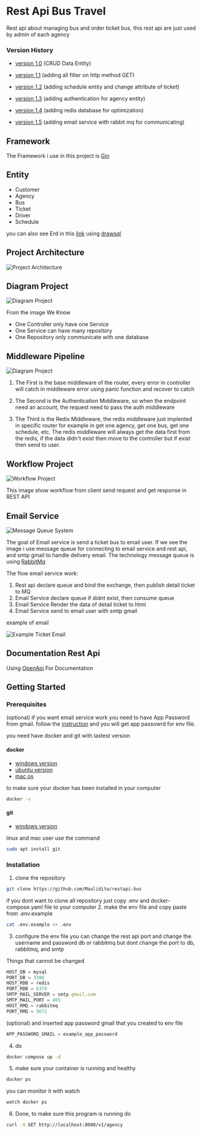 # Rest Api Bus Travel

Rest api about managing bus and order ticket bus, this rest api are just used by admin of each agency

### Version History

- [version 1.0](https://github.com/Maulidito/restapi-bus/tree/e4a605c0f629203e73a3b60418968b3bf616bff8) (CRUD Data Entity)

- [version 1.1](https://github.com/Maulidito/restapi-bus/tree/dd752fa446c5d6df6d9a797cd3eeacffc7647acc) (adding all filter on http method GET)

- [version 1.2](https://github.com/Maulidito/restapi-bus/tree/aab5e04d8f2148dfd83e14cfa56b73ddf88f2dd3) (adding schedule entity and change attribute of ticket)

- [version 1.3](https://github.com/Maulidito/restapi-bus/tree/563cc904ae091aafb2ee33744e2d10ed1082fa1e) (adding authentication for agency entity)

- [version 1.4](https://github.com/Maulidito/restapi-bus/tree/20b78ef591e6c747bbd57627d85795fb0b9251d0) (adding redis database for optimization)

- [version 1.5](https://github.com/Maulidito/restapi-bus/tree/e00c8893ce99810a2ca5113367389a168c5c204e) (adding email service with rabbit mq for communicating)


## Framework

The Framework i use in this project is [Gin](https://github.com/gin-gonic/gin)

## Entity

- Customer
- Agency
- Bus
- Ticket
- Driver
- Schedule

you can also see Erd in this [link](https://drawsql.app/teams/maulidito-dwinandana/diagrams/rest-api-bus) using [drawsql](https://drawsql.app/)


## Project Architecture

![Project Architecture](./image/architecture.drawio_withBG.png)

## Diagram Project

![Diagram Project](./image/rest%20api%20bus%20diagram-diagram%20rest%20api.drawio.png)

From the image We Know

- One Controller only have one Service
- One Service can have many repository
- One Repository only communicate with one database

## Middleware Pipeline

![Diagram Project](./image/middleware_pipeline.png)

1. The First is the base middleware of the router, every error in controller will catch in middleware error using panic function and recover to catch

2. The Second is the Authentication Middleware, so when the endpoint need an account, the request need to pass the auth middleware

3. The Third is the Redis Middleware, the redis middleware just implented in specific router for example in get one agency, get one bus, get one schedule, etc. The redis middleware will always get the data first from the redis, if the data didn't exist then move to the controller but if exist then send to user.

## Workflow Project

![Workflow Project](./image/rest%20api%20bus%20diagram-WorkFlow.drawio.png)

This image show workflow from client send request and get response in REST API

## Email Service

![Message Queue System](./image/microservice.drawio.png)


The goal of Email service is send a ticket bus to email user. If we see the image i use message queue for connecting to email service and rest api, and smtp gmail to handle delivery email. The technology message queue is using [RabbitMq](https://rabbitmq.com/)

The flow email service work:

1. Rest api declare queue and bind the exchange, then publish detail ticket to MQ
2. Email Service declare queue if didnt exist, then consume queue
3. Email Service Render the data of detail ticket to html
4. Email Service send to email user with smtp gmail

example of email

![Example Ticket Email](./image/email_ticket.png)

## Documentation Rest Api

Using [OpenApi](https://app.swaggerhub.com/apis/Maulidito/api-bus_travel) For Documentation

## Getting Started 

### Prerequisites

(optional) if you want email service work you need to have App Password from gmail. follow the [instruction]("https://support.google.com/mail/answer/185833?hl=en) and you will get app passowrd for env file.

you need have docker and git with lastest version 
#### docker
- [windows version](https://docs.docker.com/desktop/install/windows-install/)
- [ubuntu version](https://docs.docker.com/engine/install/ubuntu/)
- [mac os](https://docs.docker.com/desktop/install/mac-install/)

to make sure your docker has been installed in your computer 
```sh
docker -v
```

#### git
- [windows version](https://git-scm.com/downloads)

linux and mac user use the command 
```sh
sudo apt install git
```

### Installation


1. clone the repository
``` sh
git clone https://github.com/Maulidito/restapi-bus
```
if you dont want to clone all repository just copy .env and docker-compose.yaml file to your computer
2. make the env file and copy paste from .env.example
``` sh
cat .env.example >> .env
```

3. configure the env file
you can change the rest api port and change the username and password db or rabbitmq but dont change the port to db, rabbitmq, and smtp

Things that cannot be changed
``` js
HOST_DB = mysql
PORT_DB = 3306 
HOST_RDB = redis 
PORT_RDB = 6379
SMTP_MAIL_SERVER = smtp.gmail.com
SMTP_MAIL_PORT = 465
HOST_RMQ = rabbitmq
PORT_RMQ = 5672
```
(optional) and inserted app password gmail that you created to env file 
``` js
APP_PASSWORD_GMAIL = example_app_password
```

4. do 
``` sh
docker compose up -d
```

5. make sure your container is running and healthy
``` sh 
docker ps
```
you can monitor it with watch
``` sh 
watch docker ps
```

6. Done, to make sure this program is running do
``` sh 
curl -X GET http://localhost:8080/v1/agency
```

